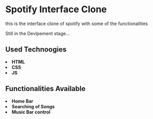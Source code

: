<h1>Spotify Interface Clone</h1>
<p>this is the interface clone of spotify with some of the functionalities</p>
<p>Still in the Devlpement stage...</p>

<h2>Used Technoogies</h2>
<li><b>HTML</b></li>
<li><b>CSS</b></li>
<li><b>JS</b></li>

<h2>Functionalities Available</h2>
<li><b>Home Bar</b></li>
<li><b>Searching of Songs</b></li>
<li><b>Music Bar control</b></li>

